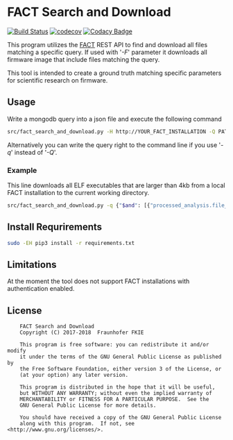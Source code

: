 # FACT Search and Download

[![Build Status](https://travis-ci.org/fkie-cad/FACT_Search_and_Download.svg?branch=master)](https://travis-ci.org/fkie-cad/FACT_Search_and_Download)
[![codecov](https://codecov.io/gh/fkie-cad/FACT_Search_and_Download/branch/master/graph/badge.svg)](https://codecov.io/gh/fkie-cad/FACT_Search_and_Download)
[![Codacy Badge](https://api.codacy.com/project/badge/Grade/7547c882434b483682930989cbc59efd)](https://www.codacy.com/app/weidenba/FACT_Search_and_Download?utm_source=github.com&amp;utm_medium=referral&amp;utm_content=fkie-cad/FACT_Search_and_Download&amp;utm_campaign=Badge_Grade)

This program utilizes the [FACT](https://fkie-cad.github.io/FACT_core/) REST API to find and download all files matching a specific query.
If used with '*-F*' parameter it downloads all firmware image that include files matching the query.

This tool is intended to create a ground truth matching specific parameters for scientific research on firmware.

## Usage

Write a mongodb query into a json file and execute the following command

```sh
src/fact_search_and_download.py -H http://YOUR_FACT_INSTALLATION -Q PATH_TO_JSON_FILE_WITH_MONGO_QUERY -d STORE_FILES_TO_THIS_DIR
```

Alternatively you can write the query right to the command line if you use '*-q*' instead of '*-Q*'.  

### Example
This line downloads all ELF executables that are larger than 4kb from a local FACT installation to the current working directory.

```sh
src/fact_search_and_download.py -q {"$and": [{"processed_analysis.file_type.mime": "application/x-executable"}, {"size": {"$gte" : 4096}}]}
```

## Install Requrirements
```sh
sudo -EH pip3 install -r requirements.txt
```

## Limitations
At the moment the tool does not support FACT installations with authentication enabled. 

## License
```
    FACT Search and Download
    Copyright (C) 2017-2018  Fraunhofer FKIE

    This program is free software: you can redistribute it and/or modify
    it under the terms of the GNU General Public License as published by
    the Free Software Foundation, either version 3 of the License, or
    (at your option) any later version.

    This program is distributed in the hope that it will be useful,
    but WITHOUT ANY WARRANTY; without even the implied warranty of
    MERCHANTABILITY or FITNESS FOR A PARTICULAR PURPOSE.  See the
    GNU General Public License for more details.

    You should have received a copy of the GNU General Public License
    along with this program.  If not, see <http://www.gnu.org/licenses/>.
```